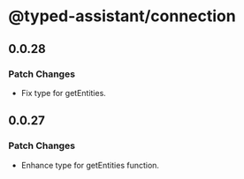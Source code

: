 # @typed-assistant/connection

## 0.0.28

### Patch Changes

- Fix type for getEntities.

## 0.0.27

### Patch Changes

- Enhance type for getEntities function.

